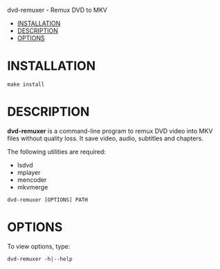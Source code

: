 dvd-remuxer - Remux DVD to MKV

- [INSTALLATION](#installation)
- [DESCRIPTION](#description)
- [OPTIONS](#options)

# INSTALLATION

    make install

# DESCRIPTION
**dvd-remuxer** is a command-line program to remux DVD video into MKV files without quality loss.
It save video, audio, subtitles and chapters.

The following utilities are required:
- lsdvd
- mplayer
- mencoder
- mkvmerge

```
dvd-remuxer [OPTIONS] PATH
```

# OPTIONS
To view options, type:

    dvd-remuxer -h|--help
